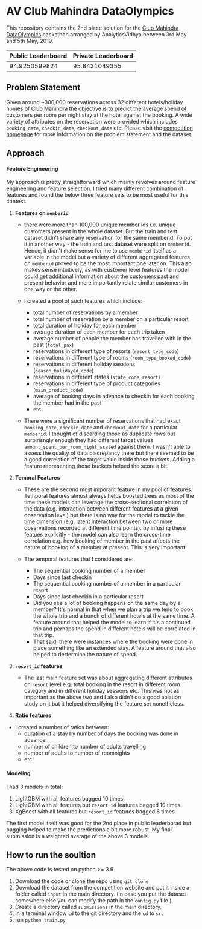 # AV Club Mahindra DataOlympics

This repository contains the 2nd place solution for the [Club Mahindra DataOlympics](https://datahack.analyticsvidhya.com/contest/club-mahindra-dataolympics/) hackathon arranged by AnalyticsVidhya between 3rd May and 5th May, 2019.

Public Leaderboard | Private Leaderboard
------------------ | -------------------
94.9250599824 | 95.8431049355

## Problem Statement
Given around ~300,000 reservations across 32 different hotels/holiday homes of Club Mahindra the objective is to predict the average spend of customers per room per night stay at the hotel against the booking. A wide variety of attributes on the reservation were provided which includes
`booking_date`, `checkin_date`, `checkout_date` etc. Please visit the [competition homepage](https://datahack.analyticsvidhya.com/contest/club-mahindra-dataolympics/) for more information on the problem statement and the dataset.

## Approach

#### Feature Engineering
My approach is pretty straightforward which mainly revolves around feature engineering and feature selection. I tried many different combination of features and found the below three feature sets to be most useful for this contest.

1. **Features on `memberid`**
   - there were more than 100,000 unique member ids i.e. unique customers present in the whole dataset. But the train and test dataset didn't share any reservation for the same memberid. To put it in another way - the train and test dataset were split on `memberid`. Hence, it didn't make sense for me to use `memberid` itself as a variable in the model but a variety of different aggregated features on `memberid` proved to be the most important one later on. This also makes sense intuitively, as with customer level features the model could get additional information about the customers past and present behavior and more importantly relate similar customers in one way or the other. 

   - I created a pool of such features which include:
     - total number of reservations by a member
     - total number of reservation by a member on a particular resort
	 - total duration of holiday for each member
	 - average duration of each member for each trip taken
	 - average number of people the member has travelled with in the past (`total_pax`)
	 - reservations in different type of resorts (`resort_type_code`)	
	 - reservations in different type of rooms (`room_type_booked_code`)
	 - reservations in different holiday sessions (`season_holidayed_code`)
	 - reservations in different states (`state_code_resort`)
	 - reservations in different type of product categories (`main_product_code`)
	 - average of booking days in advance to checkin for each booking the member had in the past
	 - etc.

   - There were a significant number of reservations that had exact `booking_date`, `checkin_date` and `checkout_date` for a particular `memberid`. I thought of discarding those as duplicate rows but surpirisngly enough they had different target values `amount_spent_per_room_night_scaled` against them. I wasn't able to assess the quality of data discrepancy there but there seemed to be a good correlation of the target value inside those buckets. Adding a feature representing those buckets helped the score a bit.

2. **Temoral Features**
   - These are the second most imporant feature in my pool of features. Temporal features almost always helps boosted trees as most of the time these models can leverage the cross-sectional correlation of the data (e.g. interaction between different features at a given observation level) but there is no way for the model to tackle the time dimension (e.g. latent interaction between two or more observations recorded at different time points). by infusing these featues explicitly - the model can also learn the cross-time correlation e.g. how booking of member in the past affects the nature of booking of a member at present. This is very important.

   - The temporal features that I considered are:
     - The sequential booking number of a member
     - Days since last checkin
     - The sequential booking number of a member in a particular resort
     - Days since last checkin in a particular resort
     - Did you see a lot of booking happens on the same day by a member? It's normal in that when we plan a trip we tend to book the whole trip and a bunch of different hotels at the same time. A feature around that helped the model to learn if it's a continued trip and perhaps the spend in different hotels will be correlated in that trip.
     - That said, there were instances where the booking were done in place something like an extended stay. A feature around that also helped to dertermine the nature of spend.

3. **`resort_id` features**
   - The last main feature set was about aggregating different attributes on `resort` level e.g. total booking in the resort in different room category and in different holiday sessions etc. This was not as important as the above two and I also didn't do a good ablation study on it but it helped diversifying the feature set nonetheless.

4. **Ratio features**
  - I created a number of ratios between:
    - duration of a stay by number of days the booking was done in advance
    - number of children to number of adults travelling
    - number of adults to number of roomnights
    - etc.

#### Modeling
I had 3 models in total:
1. LightGBM with all features bagged 10 times
2. LightGBM with all features but `resort_id` features bagged 10 times
3. XgBoost with all features but `resort_id` features bagged 6 times

The first model itself was good for the 2nd place in public leaderborad but bagging helped to make the predictions a bit more robust. My final submission is a weighted average of the above 3 models.

## How to run the soultion
The above code is tested on python >= 3.6

1. Download the code or clone the repo using `git clone`
2. Download the dataset from the competition website and put it inside a folder called `input` in the main directory. (In case you put the dataset somewhere else you can modify the path in the `config.py` file.)
3. Create a directory called `submissions` in the main directory.
4. In a terminal window `cd` to the git directory and the `cd` to `src`
5. run `python train.py`

